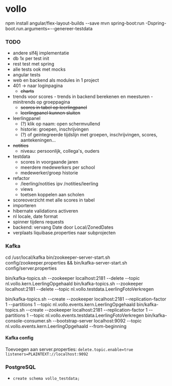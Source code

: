 # vollo

npm install angular/flex-layout-builds --save
mvn spring-boot:run -Dspring-boot.run.arguments=--genereer-testdata

### TODO

- andere slf4j implementatie
- db 1x per test init
- rest test met spring
- alle tests ook met mocks
- angular tests
- web en backend als modules in 1 project
- 401 -> naar loginpagina
  - ~~charts~~
- trends voor scores - trends in backend berekenen en meesturen - minitrends op groeppagina
  - ~~scores in tabel op leerlingpanel~~
  - ~~leerlingpanel kunnen sluiten~~
- leerlingpanel
  - (?) klik op naam: open schermvullend
  - historie: groepen, inschrijvingen
  - (?) of geintegreerde tijdslijn met groepen, inschrijvingen, scores, aantekeningen...
- ~~notities~~
  - niveau: persoonlijk, collega's, ouders
- testdata
  - scores in voorgaande jaren
  - meerdere medewerkers per school
  - medewerker/groep historie
- refactor
  - /leerling/notities ipv /notities/leerling
  - views
  - toetsen koppelen aan scholen
- scoreoverzicht met alle scores in tabel
- importeren
- hibernate validations activeren
- nl locale, date format
- spinner tijdens requests
- backend: vervang Date door Local/ZonedDates
- verplaats liquibase.properties naar subprojecten

### Kafka

cd /usr/local/kafka
bin/zookeeper-server-start.sh config/zookeeper.properties && bin/kafka-server-start.sh config/server.properties

bin/kafka-topics.sh --zookeeper localhost:2181 --delete --topic nl.vollo.kern.LeerlingOpgehaald
bin/kafka-topics.sh --zookeeper localhost:2181 --delete --topic nl.vollo.testdata.LeerlingFotoVerkregen

bin/kafka-topics.sh --create --zookeeper localhost:2181 --replication-factor 1 --partitions 1 --topic nl.vollo.events.kern.LeerlingOpgehaald
bin/kafka-topics.sh --create --zookeeper localhost:2181 --replication-factor 1 --partitions 1 --topic nl.vollo.events.testdata.LeerlingFotoVerkregen
bin/kafka-console-consumer.sh --bootstrap-server localhost:9092 --topic nl.vollo.events.kern.LeerlingOpgehaald --from-beginning

#### Kafka config

Toevoegen aan server.properties:
`delete.topic.enable=true`
`listeners=PLAINTEXT://localhost:9092`

### PostgreSQL

- `create schema vollo_testdata;`
